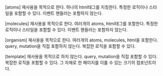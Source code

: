 [atoms]
재사용을 목적으로 한다.
하나의 html태그를 지칭한다.
특정한 로직이나 스타일을 포함할 수 있다.
이벤트 핸들러는 포함하지 않는다.

[molecules]
재사용을 목적으로 한다.
여러개의 atoms, html태그를 포함한다.
특정한 로직이나 스타일을 포함할 수 있다.
이벤트 핸들러는 포함하지 않는다.

[organism]
재사용을 목적으로 한다.
여러개의 atoms, molecules, html을 포함한다.
query, mutation을 직접 포함하지 않는다.
복잡한 로직을 포함할 수 있다.

[template]
재사용을 목적으로 하지 않는다.
query, mutation을 직접 포함할 수 있다.
복잡한 로직을 포함할 수 있다.
그 자체로 한 페이지를 이룰 수 있는 크기의 컴포넌트이다.
